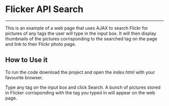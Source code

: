 # Flicker API Search
<hr>

This is an example of a web page that uses AJAX to search Flickr for pictures of any tags the user will type in the input box. It will then display thumbnails of the pictures corrisponding to the searched tag on the page and link to their Flickr photo page.

## How to Use it 
To run the code download the project and open the *index.html* with your favourite browser.

Type any tag on the input box and click Search. A bunch of pictures stored in Flicker corrisponding with the tag you typed in will appear on the web page. 
